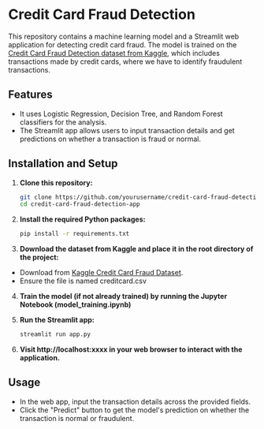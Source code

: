 # Credit Card Fraud Detection

This repository contains a machine learning model and a Streamlit web application for detecting credit card fraud. The model is trained on the [Credit Card Fraud Detection dataset from Kaggle](https://www.kaggle.com/datasets/mlg-ulb/creditcardfraud), which includes transactions made by credit cards, where we have to identify fraudulent transactions.

## Features

- It uses Logistic Regression, Decision Tree, and Random Forest classifiers for the analysis.
- The Streamlit app allows users to input transaction details and get predictions on whether a transaction is fraud or normal.

## Installation and Setup

1. **Clone this repository:**
   ```bash
   git clone https://github.com/yourusername/credit-card-fraud-detection-app.git
   cd credit-card-fraud-detection-app

2. **Install the required Python packages:**
   ```bash
   pip install -r requirements.txt

3. **Download the dataset from Kaggle and place it in the root directory of the project:**
  - Download from [Kaggle Credit Card Fraud Dataset](https://www.kaggle.com/datasets/mlg-ulb/creditcardfraud).
  - Ensure the file is named creditcard.csv

4. **Train the model (if not already trained) by running the Jupyter Notebook (model_training.ipynb)**

5. **Run the Streamlit app:**
   ```bash
   streamlit run app.py

6. **Visit http://localhost:xxxx in your web browser to interact with the application.**

## Usage

- In the web app, input the transaction details across the provided fields.
- Click the "Predict" button to get the model's prediction on whether the transaction is normal or fraudulent.
